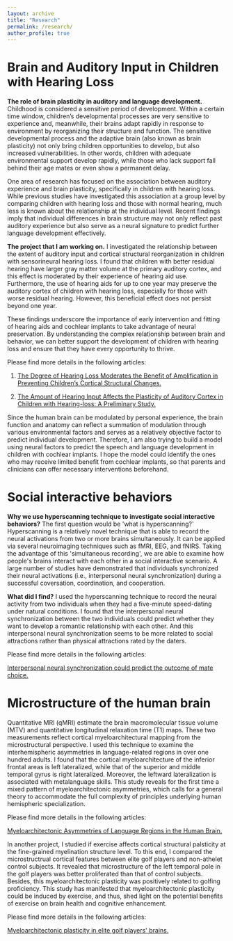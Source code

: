 ```yaml
---
layout: archive
title: "Research"
permalink: /research/
author_profile: true
---
```


Brain and Auditory Input in Children with Hearing Loss
======

**The role of brain plasticity in auditory and language development.**
Childhood is considered a sensitive period of development. Within a certain time window, children’s developmental processes are very sensitive to experience and, meanwhile, their brains adapt rapidly in response to environment by reorganizing their structure and function. The sensitive developmental process and the adaptive brain (also known as brain plasticity) not only bring children opportunities to develop, but also increased vulnerabilities. In other words, children with adequate environmental support develop rapidly, while those who lack support fall behind their age mates or even show a permanent delay.

One area of research has focused on the association between auditory experience and brain plasticity, specifically in children with hearing loss.  While previous studies have investigated this association at a group level by comparing children with hearing loss and those with normal hearing, much less is known about the relationship at the individual level. Recent findings imply that individual differences in brain structure may not only reflect past auditory experience but also serve as a neural signature to predict further language development effectively.

**The project that I am working on.**
I investigated the relationship between the extent of auditory input and cortical structural reorganization in children with sensorineural hearing loss. I found that children with better residual hearing have larger gray matter volume at the primary auditory cortex, and this effect is moderated by their experience of hearing aid use. Furthermore, the use of hearing aids for up to one year may preserve the auditory cortex of children with hearing loss, especially for those with worse residual hearing. However, this beneficial effect does not persist beyond one year. 

These findings underscore the importance of early intervention and fitting of hearing aids and cochlear implants to take advantage of neural preservation. By understanding the complex relationship between brain and behavior, we can better support the development of children with hearing loss and ensure that they have every opportunity to thrive.

Please find more details in the following articles:

1. [The Degree of Hearing Loss Moderates the Benefit of Amplification in Preventing Children’s Cortical Structural Changes.](https://psyarxiv.com/nea72)

2. [The Amount of Hearing Input Affects the Plasticity of Auditory Cortex in Children with Hearing-loss: A Preliminary Study.](https://pubs.asha.org/doi/10.1044/2023_AJA-22-00172)

Since the human brain can be modulated by personal experience, the brain function and anatomy can reflect a summation of modulation through various environmental factors and serves as a relatively objective factor to predict individual development. Therefore, I am also trying to build a model using neural factors to predict the speech and language development in children with cochlear implants. I hope the model could identify the ones who may receive limited benefit from cochlear implants, so that parents and clinicians can offer necessary interventions beforehand. 


Social interactive behaviors
======

**Why we use hyperscanning technique to investigate social interactive behaviors?**
The first question would be 'what is hyperscanning?' Hyperscanning is a relatively novel technique that is able to record the neural activations from two or more brains simultaneously. It can be applied via several neuroimaging techniques such as fMRI, EEG, and fNIRS. Taking the advantage of this 'simultaneous recording', we are able to examine how people's brains interact with each other in a social interactive scenario. A large number of studies have demonstrated that individuals synchronized their neural activations (i.e., interpersonal neural synchronization) during a successful coversation, coordination, and cooperation. 

**What did I find?**
I used the hyperscanning technique to record the neural activity from two individuals when they had a five-minute speed-dating under natural conditions. I found that the interpersonal neural synchronization between the two individuals could predict whether they want to develop a romantic relationship with each other. And this interpersonal neural synchronization seems to be more related to social attractions rather than physical attractions rated by the daters.

Please find more details in the following articles:

[Interpersonal neural synchronization could predict the outcome of mate choice.](https://www.sciencedirect.com/science/article/pii/S0028393221003651?via%3Dihub)


Microstructure of the human brain
======

Quantitative MRI (qMRI) estimate the brain macromolecular tissue volume (MTV) and quantitative longitudinal relaxation time (T1) maps. These two measurements reflect cortical myeloarchitectural mapping from the microstructural perspective. I used this technique to examine the interhemispheric asymmetries in language-related regions in over one hundred adults. I found that the cortical myeloarchitecture of the inferior frontal areas is left lateralized, while that of the superior and middle temporal gyrus is right lateralized. Moreover, the leftward lateralization is associated with metalanguage skills. This study reveals for the first time a mixed pattern of myeloarchitectonic asymmetries, which calls for a general theory to accommodate the full complexity of principles underlying human hemispheric specialization.

Please find more details in the following articles:

[Myeloarchitectonic Asymmetries of Language Regions in the Human Brain.](https://academic.oup.com/cercor/article/31/9/4169/6213946?login=true)

In another project, I studied if exercise affects cortical structural palsticity at the fine-grained myelination structure level. To this end, I compared the microstructrual cortical features between elite golf players and non-athelet control subjects. It revealed that microstructure of the left temporal pole in the golf players was better proliferated than that of control subjects. Besides, this myeloarchitectonic plasticity was positively related to golfing proficiency. This study has manifested that myeloarchitectonic plasticity could be induced by exercise, and thus, shed light on the potential benefits of exercise on brain health and cognitive enhancement.

Please find more details in the following articles:

[Myeloarchitectonic plasticity in elite golf players' brains.](https://onlinelibrary.wiley.com/doi/10.1002/hbm.25860)